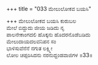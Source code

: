 +++
title = "033 ಮೇಲುಲೋಕವ ಬಯಸಿ"

+++
ಮೇಲುಲೋಕವ ಬಯಸಿ ಕುರುಬಲ  
ಮೇಲೆ ಬಿದ್ದುದು ಜೀಯ ಜಡಿದು ನೃ  
ಪಾಲನೇಕಾಂಗದಲಿ ಹೊಕ್ಕನು ಹೊದರನೊಡೆಬಡಿದು  
ಮೇಲುದಾಯದಲವನಿಪನ ಸಂ  
ಭಾಳಿಸುವೆನೆನೆ ನಗುತ ಲಕ್ಷ್ಮೀ  
ಲೋಲ ಚಪ್ಪರಿಸಿದನು ನರನುದ್ದಂಡವಾಜಿಗಳ      ॥33॥